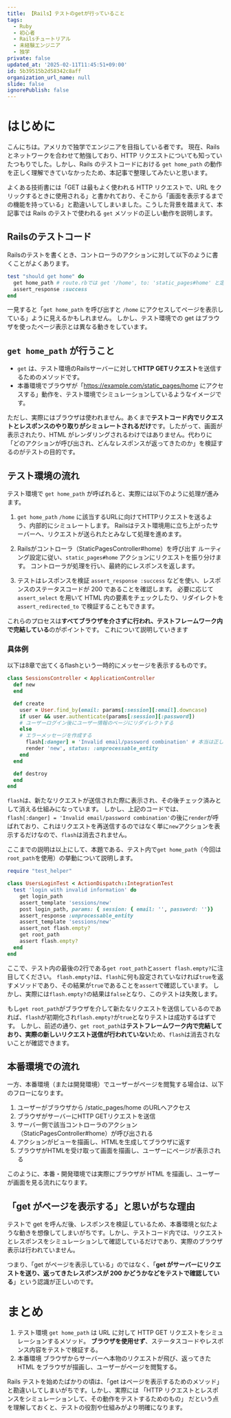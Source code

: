 ```yaml
---
title: 【Rails】テストのgetが行っていること
tags:
  - Ruby
  - 初心者
  - Railsチュートリアル
  - 未経験エンジニア
  - 独学
private: false
updated_at: '2025-02-11T11:45:51+09:00'
id: 5b39515b2d58342c8aff
organization_url_name: null
slide: false
ignorePublish: false
---
```

# はじめに
こんにちは。アメリカで独学でエンジニアを目指している者です。
現在、Rails とネットワークを合わせて勉強しており、HTTP リクエストについても知っていたつもりでした。しかし、Rails のテストコードにおける `get home_path` の動作を正しく理解できていなかったため、本記事で整理してみたいと思います。

よくある技術書には「GET は最もよく使われる HTTP リクエストで、URL をクリックするときに使用される」と書かれており、そこから「画面を表示するまでの機能を持っている」と勘違いしてしまいました。こうした背景を踏まえて、本記事では Rails のテストで使われる `get` メソッドの正しい動作を説明します。

## Railsのテストコード

Railsのテストを書くとき、コントローラのアクションに対して以下のように書くことがよくあります。

```ruby
test "should get home" do
  get home_path # route.rbでは get '/home', to: 'static_pages#home' と定義されている
  assert_response :success
end
```
一見すると「`get home_path` を呼び出すと `/home` にアクセスしてページを表示している」ように見えるかもしれません。
しかし、テスト環境での get はブラウザを使ったページ表示とは異なる動きをしています。

## `get home_path` が行うこと
* `get` は、テスト環境のRailsサーバーに対して**HTTP GETリクエスト**を送信するためのメソッドです。
* 本番環境でブラウザが「https://example.com/static_pages/home にアクセスする」動作を、テスト環境でシミュレーションしているようなイメージです。

ただし、実際にはブラウザは使われません。あくまで**テストコード内でリクエストとレスポンスのやり取りがシミュレートされるだけ**です。したがって、画面が表示されたり、HTML がレンダリングされるわけではありません。代わりに「どのアクションが呼び出され、どんなレスポンスが返ってきたのか」を検証するのがテストの目的です。

## テスト環境の流れ
テスト環境で `get home_path` が呼ばれると、実際には以下のように処理が進みます。

1. `get home_path`
`/home` に該当するURLに向けてHTTPリクエストを送るよう、内部的にシミュレートします。
Railsはテスト環境用に立ち上がったサーバーへ、リクエストが送られたとみなして処理を進めます。

2. Railsがコントローラ（StaticPagesController#home）を呼び出す
ルーティング設定に従い、`static_pages#home` アクションにリクエストを振り分けます。
コントローラが処理を行い、最終的にレスポンスを返します。

3. テストはレスポンスを検証
`assert_response :success` などを使い、レスポンスのステータスコードが 200 であることを確認します。
必要に応じて `assert_select` を用いて HTML 内の要素をチェックしたり、リダイレクトを `assert_redirected_to` で検証することもできます。

これらのプロセスは**すべてブラウザを介さずに行われ、テストフレームワーク内で完結している**のがポイントです。
これについて説明していきます

###  具体例
以下は8章で出てくるflashという一時的にメッセージを表示するものです。

```ruby
class SessionsController < ApplicationController
  def new
  end

  def create
    user = User.find_by(email: params[:session][:email].downcase)
    if user && user.authenticate(params[:session][:password])
    # ユーザーログイン後にユーザー情報のページにリダイレクトする
    else
    # エラーメッセージを作成する
      flash[:danger] = 'Invalid email/password combination' # 本当は正しくない
      render 'new', status: :unprocessable_entity
    end
  end

  def destroy
  end
end
```
`flash`は、新たなリクエストが送信された際に表示され、その後チェック済みとして消える仕組みになっています。
しかし、上記のコードでは、`flash[:danger] = 'Invalid email/password combination'`の後に`render`が呼ばれており、これはリクエストを再送信するのではなく単に`new`アクションを表示するだけなので、`flash`は消去されません。

ここまでの説明は以上にして、本題である、テスト内で`get home_path`（今回は`root_path`を使用）の挙動について説明します。
```ruby
require "test_helper"

class UsersLoginTest < ActionDispatch::IntegrationTest
  test 'login with invalid information' do
    get login_path
    assert_template 'sessions/new'
    post login_path, params: { session: { email: '', password: ''}}
    assert_response :unprocessable_entity
    assert_template 'sessions/new'
    assert_not flash.empty?
    get root_path
    assert flash.empty?
  end
end
```

ここで、テスト内の最後の2行である`get root_path`と`assert flash.empty?`に注目してください。
`flash.empty?`は、`flash`に何も設定されていなければ`true`を返すメソッドであり、その結果が`true`であることを`assert`で確認しています。
しかし、実際には`flash.empty?`の結果は`false`となり、このテストは失敗します。

もし`get root_path`がブラウザを介して新たなリクエストを送信しているのであれば、`flash`が初期化され`flash.empty?`が`true`となりテストは成功するはずです。
しかし、前述の通り、`get root_path`は**テストフレームワーク内で完結しており、実際の新しいリクエスト送信が行われていない**ため、`flash`は消去されないことが確認できます。

## 本番環境での流れ
一方、本番環境（または開発環境）でユーザーがページを閲覧する場合は、以下のフローになります。

1. ユーザーがブラウザから /static_pages/home のURLへアクセス
2. ブラウザがサーバーにHTTP GETリクエストを送信
3. サーバー側で該当コントローラのアクション（StaticPagesController#home）が呼び出される
4. アクションがビューを描画し、HTMLを生成してブラウザに返す
5. ブラウザがHTMLを受け取って画面を描画し、ユーザーにページが表示される

このように、本番・開発環境では実際にブラウザが HTML を描画し、ユーザーが画面を見る流れになります。

## 「get がページを表示する」と思いがちな理由
テストで get を呼んだ後、レスポンスを検証しているため、本番環境と似たような動きを想像してしまいがちです。しかし、テストコード内では、リクエストとレスポンスをシミュレーションして確認しているだけであり、実際のブラウザ表示は行われていません。

つまり、「get がページを表示している」のではなく、「**get がサーバーにリクエストを送り、返ってきたレスポンスが 200 かどうかなどをテストで確認している**」という認識が正しいのです。

# まとめ
1. テスト環境
`get home_path` は URL に対して HTTP GET リクエストをシミュレーションするメソッド。
**ブラウザを使用せず**、ステータスコードやレスポンス内容をテストで検証する。
2. 本番環境
ブラウザからサーバーへ本物のリクエストが飛び、返ってきた HTML をブラウザが描画し、ユーザーがページを閲覧する。

Rails テストを始めたばかりの頃は、「get はページを表示するためのメソッド」と勘違いしてしまいがちです。しかし、実際には 「HTTP リクエストとレスポンスをシミュレーションして、その動作をテストするためのもの」 だという点を理解しておくと、テストの役割や仕組みがより明確になります。
